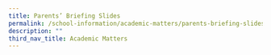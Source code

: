 ```yaml
---
title: Parents’ Briefing Slides
permalink: /school-information/academic-matters/parents-briefing-slides/
description: ""
third_nav_title: Academic Matters
---
```

